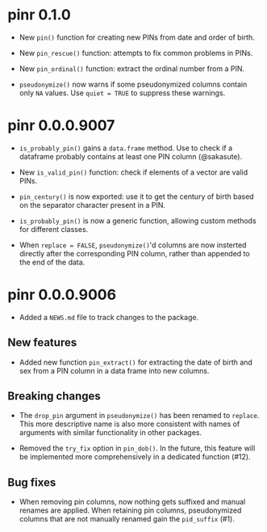 # pinr 0.1.0

* New `pin()` function for creating new PINs from date and order of birth.

* New `pin_rescue()` function: attempts to fix common problems in PINs.

* New `pin_ordinal()` function: extract the ordinal number from a PIN.

* `pseudonymize()` now warns if some pseudonymized columns contain only `NA`
  values. Use `quiet = TRUE` to suppress these warnings.


# pinr 0.0.0.9007

* `is_probably_pin()` gains a `data.frame` method. Use to check if a dataframe
probably contains at least one PIN column (@sakasute).

* New `is_valid_pin()` function: check if elements of a vector are valid PINs.

* `pin_century()` is now exported: use it to get the century of birth based
on the separator character present in a PIN.

* `is_probably_pin()` is now a generic function, allowing custom methods
for different classes.

* When `replace = FALSE`, `pseudonymize()`'d columns are now insterted directly
after the corresponding PIN column, rather than appended to the end of the data.


# pinr 0.0.0.9006

* Added a `NEWS.md` file to track changes to the package.

## New features

* Added new function `pin_extract()` for extracting the date of birth and
sex from a PIN column in a data frame into new columns.

## Breaking changes

* The `drop_pin` argument in `pseudonymize()` has been renamed to `replace`.
This more descriptive name is also more consistent with names of arguments with
similar functionality in other packages.

* Removed the `try_fix` option in `pin_dob()`. In the future, this
feature will be implemented more comprehensively in a dedicated function (#12).

## Bug fixes

* When removing pin columns, now nothing gets suffixed and manual renames are
applied. When retaining pin columns, pseudonymized columns that are not manually
renamed gain the  `pid_suffix` (#1).

